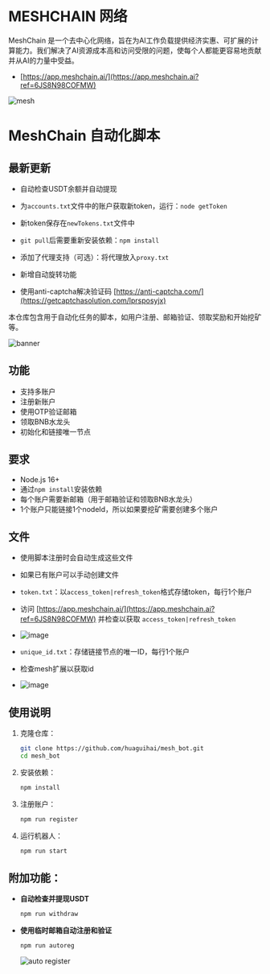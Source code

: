 # MESHCHAIN 网络

MeshChain 是一个去中心化网络，旨在为AI工作负载提供经济实惠、可扩展的计算能力。我们解决了AI资源成本高和访问受限的问题，使每个人都能更容易地贡献并从AI的力量中受益。

- [https://app.meshchain.ai/](https://app.meshchain.ai?ref=6JS8N98COFMW)

![mesh](image.png)

# MeshChain 自动化脚本

## 最新更新
- 自动检查USDT余额并自动提现
- 为`accounts.txt`文件中的账户获取新token，运行：`node getToken`
- 新token保存在`newTokens.txt`文件中

- `git pull`后需要重新安装依赖：`npm install`
- 添加了代理支持（可选）：将代理放入`proxy.txt`
- 新增自动旋转功能
- 使用anti-captcha解决验证码 [https://anti-captcha.com/](https://getcaptchasolution.com/lprsposyjx)

本仓库包含用于自动化任务的脚本，如用户注册、邮箱验证、领取奖励和开始挖矿等。

![banner](image-1.png)

## 功能

- 支持多账户
- 注册新账户
- 使用OTP验证邮箱
- 领取BNB水龙头
- 初始化和链接唯一节点

## 要求

- Node.js 16+
- 通过`npm install`安装依赖
- 每个账户需要新邮箱（用于邮箱验证和领取BNB水龙头）
- 1个账户只能链接1个nodeId，所以如果要挖矿需要创建多个账户

## 文件

- 使用脚本注册时会自动生成这些文件
- 如果已有账户可以手动创建文件
- `token.txt`：以`access_token|refresh_token`格式存储token，每行1个账户
- 访问 [https://app.meshchain.ai/](https://app.meshchain.ai?ref=6JS8N98COFMW) 并检查以获取 `access_token|refresh_token`
- ![image](https://github.com/user-attachments/assets/9c1571ef-f80e-4b62-9b59-a21c793bf69d)

- `unique_id.txt`：存储链接节点的唯一ID，每行1个账户
- 检查mesh扩展以获取id
- ![image](https://github.com/user-attachments/assets/f715a727-8a1b-430c-b976-2b4f2d2c2bbd)

## 使用说明

1. 克隆仓库：
   ```bash
   git clone https://github.com/huaguihai/mesh_bot.git
   cd mesh_bot
   ```
2. 安装依赖：
   ```bash
   npm install
   ```
3. 注册账户：
   ```bash
   npm run register
   ```
4. 运行机器人：
   ```bash
   npm run start
   ```

## 附加功能：
- **自动检查并提现USDT**
   ```bash
   npm run withdraw
   ```
- **使用临时邮箱自动注册和验证**

  ```bash
  npm run autoreg
  ```

  ![auto register](image-2.png)
